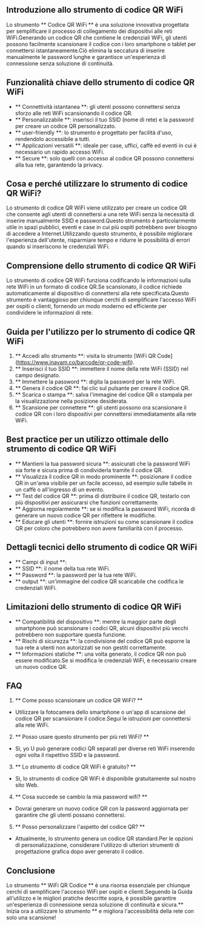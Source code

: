 ## Introduzione allo strumento di codice QR WiFi

Lo strumento ** Codice QR WiFi ** è una soluzione innovativa progettata per semplificare il processo di collegamento dei dispositivi alle reti WiFi.Generando un codice QR che contiene le credenziali WiFi, gli utenti possono facilmente scansionare il codice con i loro smartphone o tablet per connettersi istantaneamente.Ciò elimina la seccatura di inserire manualmente le password lunghe e garantisce un'esperienza di connessione senza soluzione di continuità.

## Funzionalità chiave dello strumento di codice QR WiFi

- ** Connettività istantanea **: gli utenti possono connettersi senza sforzo alle reti WiFi scansionando il codice QR.
- ** Personalizzabile **: inserisci il tuo SSID (nome di rete) e la password per creare un codice QR personalizzato.
- ** user-friendly **: lo strumento è progettato per facilità d'uso, rendendolo accessibile a tutti.
- ** Applicazioni versatili **: ideale per case, uffici, caffè ed eventi in cui è necessario un rapido accesso WiFi.
- ** Secure **: solo quelli con accesso al codice QR possono connettersi alla tua rete, garantendo la privacy.

## Cosa e perché utilizzare lo strumento di codice QR WiFi?

Lo strumento di codice QR WiFi viene utilizzato per creare un codice QR che consente agli utenti di connettersi a una rete WiFi senza la necessità di inserire manualmente SSID e password.Questo strumento è particolarmente utile in spazi pubblici, eventi e case in cui più ospiti potrebbero aver bisogno di accedere a Internet.Utilizzando questo strumento, è possibile migliorare l'esperienza dell'utente, risparmiare tempo e ridurre le possibilità di errori quando si inseriscono le credenziali WiFi.

## Comprensione dello strumento di codice QR WiFi

Lo strumento di codice QR WiFi funziona codificando le informazioni sulla rete WiFi in un formato di codice QR.Se scansionato, il codice richiede automaticamente al dispositivo di connettersi alla rete specificata.Questo strumento è vantaggioso per chiunque cerchi di semplificare l'accesso WiFi per ospiti o clienti, fornendo un modo moderno ed efficiente per condividere le informazioni di rete.

## Guida per l'utilizzo per lo strumento di codice QR WiFi

1. ** Accedi allo strumento **: visita lo strumento [WiFi QR Code] (https://www.inayam.co/barcode/qr-code-wifi).
2. ** Inserisci il tuo SSID **: immettere il nome della rete WiFi (SSID) nel campo designato.
3. ** Immettere la password **: digita la password per la rete WiFi.
4. ** Genera il codice QR **: fai clic sul pulsante per creare il codice QR.
5. ** Scarica o stampa **: salva l'immagine del codice QR o stampala per la visualizzazione nella posizione desiderata.
6. ** Scansione per connettere **: gli utenti possono ora scansionare il codice QR con i loro dispositivi per connettersi immediatamente alla rete WiFi.

## Best practice per un utilizzo ottimale dello strumento di codice QR WiFi

- ** Mantieni la tua password sicura **: assicurati che la password WiFi sia forte e sicura prima di condividerla tramite il codice QR.
- ** Visualizza il codice QR in modo prominente **: posizionare il codice QR in un'area visibile per un facile accesso, ad esempio sulle tabelle in un caffè o all'ingresso di un evento.
- ** Test del codice QR **: prima di distribuire il codice QR, testarlo con più dispositivi per assicurarsi che funzioni correttamente.
- ** Aggiorna regolarmente **: se si modifica la password WiFi, ricorda di generare un nuovo codice QR per riflettere le modifiche.
- ** Educare gli utenti **: fornire istruzioni su come scansionare il codice QR per coloro che potrebbero non avere familiarità con il processo.

## Dettagli tecnici dello strumento di codice QR WiFi

- ** Campi di input **:
- ** SSID **: il nome della tua rete WiFi.
- ** Password **: la password per la tua rete WiFi.
- ** output **: un'immagine del codice QR scaricabile che codifica le credenziali WiFi.

## Limitazioni dello strumento di codice QR WiFi

- ** Compatibilità del dispositivo **: mentre la maggior parte degli smartphone può scansionare i codici QR, alcuni dispositivi più vecchi potrebbero non supportare questa funzione.
- ** Rischi di sicurezza **: la condivisione del codice QR può esporre la tua rete a utenti non autorizzati se non gestiti correttamente.
- ** Informazioni statiche **: una volta generato, il codice QR non può essere modificato.Se si modifica le credenziali WiFi, è necessario creare un nuovo codice QR.

## FAQ

1. ** Come posso scansionare un codice QR WiFi? **
- Utilizzare la fotocamera dello smartphone o un'app di scansione del codice QR per scansionare il codice.Segui le istruzioni per connettersi alla rete WiFi.

2. ** Posso usare questo strumento per più reti WiFi? **
- Sì, yo U può generare codici QR separati per diverse reti WiFi inserendo ogni volta il rispettivo SSID e la password.

3. ** Lo strumento di codice QR WiFi è gratuito? **
- Sì, lo strumento di codice QR WiFi è disponibile gratuitamente sul nostro sito Web.

4. ** Cosa succede se cambio la mia password wifi? **
- Dovrai generare un nuovo codice QR con la password aggiornata per garantire che gli utenti possano connettersi.

5. ** Posso personalizzare l'aspetto del codice QR? **
- Attualmente, lo strumento genera un codice QR standard.Per le opzioni di personalizzazione, considerare l'utilizzo di ulteriori strumenti di progettazione grafica dopo aver generato il codice.

## Conclusione

Lo strumento ** WiFi QR Codice ** è una risorsa essenziale per chiunque cerchi di semplificare l'accesso WiFi per ospiti e clienti.Seguendo la Guida all'utilizzo e le migliori pratiche descritte sopra, è possibile garantire un'esperienza di connessione senza soluzione di continuità e sicura.** Inizia ora a utilizzare lo strumento ** e migliora l'accessibilità della rete con solo una scansione!